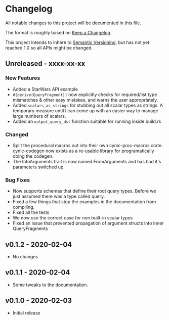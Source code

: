 # Changelog

All notable changes to this project will be documented in this file.

The format is roughly based on [Keep a
Changelog](http://keepachangelog.com/en/1.0.0/).

This project intends to inhere to [Semantic
Versioning](http://semver.org/spec/v2.0.0.html), but has not yet reached 1.0 so
all APIs might be changed.

## Unreleased - xxxx-xx-xx

### New Features

- Added a StarWars API example
- `#[derive(QueryFragment)]` now explicitly checks for required/list type
  mismatches & other easy mistakes, and warns the user appropriately.
- Added `scalars_as_strings` for stubbing out all scalar types as strings.
  A temporary measure until I can come up with an easier way to manage large
  numbers of scalars.
- Added an `output_query_dsl` function suitable for running inside build.rs

### Changed

- Split the procedural macros out into their own cynic-proc-macros crate.
  cynic-codegen now exists as a re-usable library for programatically 
  doing the codegen.
- The IntoArguments trait is now named FromArguments and has had it's
  parameters switched up.

### Bug Fixes

- Now supports schemas that define their root query types.  Before we just
  assumed there was a type called query.
- Fixed a few things that stop the examples in the documentation from
  compiling.
- Fixed all the tests
- We now use the correct case for non built-in scalar types
- Fixed an issue that prevented propagation of argument structs into inner
  QueryFragments

## v0.1.2 - 2020-02-04

- No changes

## v0.1.1 - 2020-02-04

- Some tweaks to the documentation.

## v0.1.0 - 2020-02-03

- Initial release
